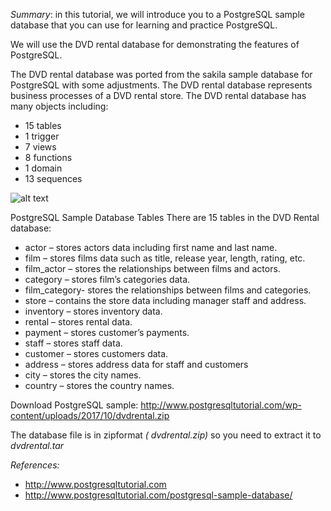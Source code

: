 _Summary_: in this tutorial, we will introduce you to a PostgreSQL sample database that you can use for learning and practice PostgreSQL.

We will use the DVD rental database for demonstrating the features of PostgreSQL.

The DVD rental database was ported from the sakila sample database for PostgreSQL with some adjustments. The DVD rental database represents business processes of a DVD rental store. The DVD rental database has many objects including:

+ 15 tables
+ 1 trigger
+ 7 views
+ 8 functions
+ 1 domain
+ 13 sequences

![alt text](http://www.postgresqltutorial.com/wp-content/uploads/2018/03/dvd-rental-sample-database-diagram.png)

PostgreSQL Sample Database Tables
There are 15 tables in the DVD Rental database:

+ actor – stores actors data including first name and last name.
+ film – stores films data such as title, release year, length, rating, etc.
+ film_actor – stores the relationships between films and actors.
+ category – stores film’s categories data.
+ film_category- stores the relationships between films and categories.
+ store – contains the store data including manager staff and address.
+ inventory – stores inventory data.
+ rental – stores rental data.
+ payment – stores customer’s payments.
+ staff – stores staff data.
+ customer – stores customers data.
+ address – stores address data for staff and customers
+ city – stores the city names.
+ country – stores the country names.

Download PostgreSQL sample: http://www.postgresqltutorial.com/wp-content/uploads/2017/10/dvdrental.zip

The database file is in zipformat _( dvdrental.zip)_ so you need to extract it to  _dvdrental.tar_



*References:*

- http://www.postgresqltutorial.com
- http://www.postgresqltutorial.com/postgresql-sample-database/
